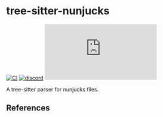 # tree-sitter-nunjucks

[![CI][ci]](https://github.com/tree-sitter-grammars/tree-sitter-nunjucks/actions/workflows/ci.yml)
[![discord][discord]](https://discord.gg/w7nTvsVJhm)
[![matrix][matrix]](https://matrix.to/#/#tree-sitter-chat:matrix.org)
<!-- NOTE: uncomment these if you're publishing packages: -->
<!-- [![npm][npm]](https://www.npmjs.com/package/tree-sitter-nunjucks) -->
<!-- [![crates][crates]](https://crates.io/crates/tree-sitter-nunjucks) -->
<!-- [![pypi][pypi]](https://pypi.org/project/tree-sitter-nunjucks/) -->

A tree-sitter parser for nunjucks files.

## References

<!-- NOTE: add the grammar's references here -->

[ci]: https://img.shields.io/github/actions/workflow/status/tree-sitter-grammars/tree-sitter-nunjucks/ci.yml?logo=github&label=CI
[discord]: https://img.shields.io/discord/1063097320771698699?logo=discord&label=discord
[matrix]: https://img.shields.io/matrix/tree-sitter-chat%3Amatrix.org?logo=matrix&label=matrix
[npm]: https://img.shields.io/npm/v/tree-sitter-nunjucks?logo=npm
[crates]: https://img.shields.io/crates/v/tree-sitter-nunjucks?logo=rust
[pypi]: https://img.shields.io/pypi/v/tree-sitter-nunjucks?logo=pypi&logoColor=ffd242
